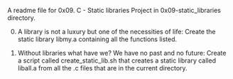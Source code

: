 A readme file for 0x09. C - Static libraries Project in  0x09-static_libraries directory.

0. A library is not a luxury but one of the necessities of life:
Create the static library libmy.a containing all the functions listed.

1. Without libraries what have we? We have no past and no future:
Create a script called create_static_lib.sh that creates a static library called liball.a from all the .c files that are in the current directory.
